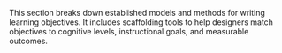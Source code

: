 This section breaks down established models and methods for writing learning objectives. It includes scaffolding tools to help designers match objectives to cognitive levels, instructional goals, and measurable outcomes.

